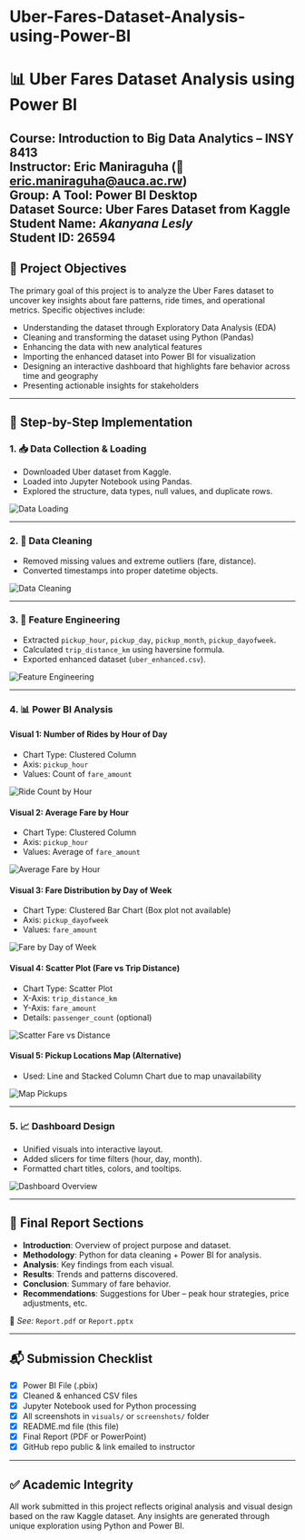 # Uber-Fares-Dataset-Analysis-using-Power-BI


# 📊 Uber Fares Dataset Analysis using Power BI

**Course:** Introduction to Big Data Analytics – INSY 8413  
**Instructor:** Eric Maniraguha (📧 [eric.maniraguha@auca.ac.rw](mailto:eric.maniraguha@auca.ac.rw))  
**Group:** A 
**Tool:** Power BI Desktop  
**Dataset Source:** Uber Fares Dataset from Kaggle  
**Student Name:** *Akanyana Lesly*  
**Student ID:** 26594
---

## 🚀 Project Objectives

The primary goal of this project is to analyze the Uber Fares dataset to uncover key insights about fare patterns, ride times, and operational metrics. Specific objectives include:

- Understanding the dataset through Exploratory Data Analysis (EDA)
- Cleaning and transforming the dataset using Python (Pandas)
- Enhancing the data with new analytical features
- Importing the enhanced dataset into Power BI for visualization
- Designing an interactive dashboard that highlights fare behavior across time and geography
- Presenting actionable insights for stakeholders

---
## 🧪 Step-by-Step Implementation

### 1. 📥 Data Collection & Loading
- Downloaded Uber dataset from Kaggle.
- Loaded into Jupyter Notebook using Pandas.
- Explored the structure, data types, null values, and duplicate rows.

![Data Loading](.png)

---

### 2. 🧹 Data Cleaning
- Removed missing values and extreme outliers (fare, distance).
- Converted timestamps into proper datetime objects.

![Data Cleaning](screenshots/data_cleaning.png)

---

### 3. 🧠 Feature Engineering
- Extracted `pickup_hour`, `pickup_day`, `pickup_month`, `pickup_dayofweek`.
- Calculated `trip_distance_km` using haversine formula.
- Exported enhanced dataset (`uber_enhanced.csv`).

![Feature Engineering](screenshots/feature_engineering.png)

---

### 4. 📊 Power BI Analysis

#### Visual 1: Number of Rides by Hour of Day
- Chart Type: Clustered Column
- Axis: `pickup_hour`
- Values: Count of `fare_amount`

![Ride Count by Hour](visuals/ride_count_by_hour.png)

#### Visual 2: Average Fare by Hour
- Chart Type: Clustered Column
- Axis: `pickup_hour`
- Values: Average of `fare_amount`

![Average Fare by Hour](visuals/avg_fare_by_hour.png)

#### Visual 3: Fare Distribution by Day of Week
- Chart Type: Clustered Bar Chart (Box plot not available)
- Axis: `pickup_dayofweek`
- Values: `fare_amount`

![Fare by Day of Week](visuals/fare_by_day_of_week.png)

#### Visual 4: Scatter Plot (Fare vs Trip Distance)
- Chart Type: Scatter Plot
- X-Axis: `trip_distance_km`
- Y-Axis: `fare_amount`
- Details: `passenger_count` (optional)

![Scatter Fare vs Distance](visuals/scatter_fare_vs_distance.png)

#### Visual 5: Pickup Locations Map (Alternative)
- Used: Line and Stacked Column Chart due to map unavailability

![Map Pickups](visuals/map_pickups.png)

---

### 5. 📈 Dashboard Design
- Unified visuals into interactive layout.
- Added slicers for time filters (hour, day, month).
- Formatted chart titles, colors, and tooltips.

![Dashboard Overview](visuals/dashboard_overview.png)

---

## 📖 Final Report Sections

- **Introduction**: Overview of project purpose and dataset.
- **Methodology**: Python for data cleaning + Power BI for analysis.
- **Analysis**: Key findings from each visual.
- **Results**: Trends and patterns discovered.
- **Conclusion**: Summary of fare behavior.
- **Recommendations**: Suggestions for Uber – peak hour strategies, price adjustments, etc.

📄 *See:* `Report.pdf` or `Report.pptx`

---

## 📬 Submission Checklist

- [x] Power BI File (.pbix)
- [x] Cleaned & enhanced CSV files
- [x] Jupyter Notebook used for Python processing
- [x] All screenshots in `visuals/` or `screenshots/` folder
- [x] README.md file (this file)
- [x] Final Report (PDF or PowerPoint)
- [x] GitHub repo public & link emailed to instructor

---

## ✅ Academic Integrity

All work submitted in this project reflects original analysis and visual design based on the raw Kaggle dataset. Any insights are generated through unique exploration using Python and Power BI.
